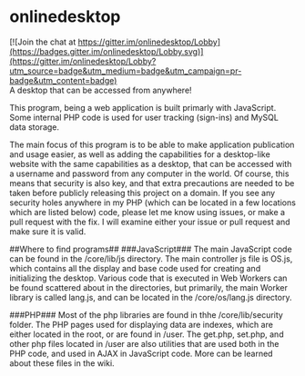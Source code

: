 # onlinedesktop

[![Join the chat at https://gitter.im/onlinedesktop/Lobby](https://badges.gitter.im/onlinedesktop/Lobby.svg)](https://gitter.im/onlinedesktop/Lobby?utm_source=badge&utm_medium=badge&utm_campaign=pr-badge&utm_content=badge)  
A desktop that can be accessed from anywhere!

This program, being a web application is built primarly with JavaScript. Some internal PHP code is used for user tracking (sign-ins) and 
MySQL data storage.

The main focus of this program is to be able to make application publication and usage easier, as well as adding the capabilities for a 
desktop-like website with the same capabilities as a desktop, that can be accessed with a username and password from any computer in the 
world. Of course, this means that security is also key, and that extra precautions are needed to be taken before publicly releasing this 
project on a domain. If you see any security holes anywhere in my PHP (which can be located in a few locations which are listed below) code,
please let me know using issues, or make a pull request with the fix. I will examine either your issue or pull request and make sure it 
is valid.

##Where to find programs##
###JavaScript###
The main JavaScript code can be found in the /core/lib/js directory. The main controller js file is OS.js, which contains all the display 
and base code used for creating and initializing the desktop. Various code that is executed in Web Workers can be found scattered about in 
the directories, but primarily, the main Worker library is called lang.js, and can be located in the /core/os/lang.js directory.

###PHP###
Most of the php libraries are found in thhe /core/lib/security folder. The PHP pages used for displaying data are indexes, which are 
either located in the root, or are found in /user. The get.php, set.php, and other php files located in /user are also utilities that 
are used both in the PHP code, and used in AJAX in JavaScript code. More can be learned about these files in the wiki.

